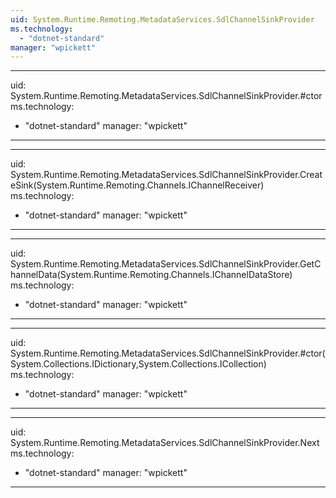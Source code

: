 ```yaml
---
uid: System.Runtime.Remoting.MetadataServices.SdlChannelSinkProvider
ms.technology: 
  - "dotnet-standard"
manager: "wpickett"
---
```


---
uid: System.Runtime.Remoting.MetadataServices.SdlChannelSinkProvider.#ctor
ms.technology: 
  - "dotnet-standard"
manager: "wpickett"
---

---
uid: System.Runtime.Remoting.MetadataServices.SdlChannelSinkProvider.CreateSink(System.Runtime.Remoting.Channels.IChannelReceiver)
ms.technology: 
  - "dotnet-standard"
manager: "wpickett"
---

---
uid: System.Runtime.Remoting.MetadataServices.SdlChannelSinkProvider.GetChannelData(System.Runtime.Remoting.Channels.IChannelDataStore)
ms.technology: 
  - "dotnet-standard"
manager: "wpickett"
---

---
uid: System.Runtime.Remoting.MetadataServices.SdlChannelSinkProvider.#ctor(System.Collections.IDictionary,System.Collections.ICollection)
ms.technology: 
  - "dotnet-standard"
manager: "wpickett"
---

---
uid: System.Runtime.Remoting.MetadataServices.SdlChannelSinkProvider.Next
ms.technology: 
  - "dotnet-standard"
manager: "wpickett"
---
